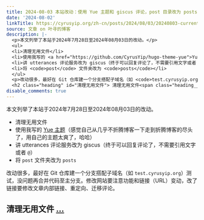```yaml
---
title: 2024-08-03 本站改动：使用 Yue 主题和 giscus 评论，post 目录改为 posts
date: '2024-08-02'
linkTitle: https://cyrusyip.org/zh-cn/posts/2024/08/03/20240803-current-website-changes/
source: 文章 on 叶寻的博客
description: |-
  <p>本文列举了本站于2024年7月28日至2024年08月03日的改动。</p>
  <ul>
  <li>清理无用文件</li>
  <li>使用我写的 <a href="https://github.com/CyrusYip/hugo-theme-yue">Yue 主题</a>（感觉自己从几乎不折腾博客一下走到折腾博客的尽头了，用自己的主题太爽了，哈哈）</li>
  <li>讲 utterances 评论服务改为 giscus（终于可以回复评论了，不需要引用文字或者 <code>@</code>）</li>
  <li>将 <code>post</code> 文件夹改为 <code>posts</code></li>
  </ul>
  <p>改动很多，最好在 Git 仓库建一个分支搭配子域名（如 <code>test.cyrusyip.org</code>）测试，没问题再合并代码至主分支。修改网站要注意功能和链接（URL）变动，改了链接要修改文章内部链接、重定向、迁移评论。</p>
  <h2 class="heading" id="清理无用文件"> 清理无用文件<span class="heading__anchor"> <a href="#%e6%b8%85%e7%90%86%e6%97%a0%e7%94%a8%e6%96%87%e4%bb%b6"> ...
disable_comments: true
---
```

<p>本文列举了本站于2024年7月28日至2024年08月03日的改动。</p>
<ul>
<li>清理无用文件</li>
<li>使用我写的 <a href="https://github.com/CyrusYip/hugo-theme-yue">Yue 主题</a>（感觉自己从几乎不折腾博客一下走到折腾博客的尽头了，用自己的主题太爽了，哈哈）</li>
<li>讲 utterances 评论服务改为 giscus（终于可以回复评论了，不需要引用文字或者 <code>@</code>）</li>
<li>将 <code>post</code> 文件夹改为 <code>posts</code></li>
</ul>
<p>改动很多，最好在 Git 仓库建一个分支搭配子域名（如 <code>test.cyrusyip.org</code>）测试，没问题再合并代码至主分支。修改网站要注意功能和链接（URL）变动，改了链接要修改文章内部链接、重定向、迁移评论。</p>
<h2 class="heading" id="清理无用文件"> 清理无用文件<span class="heading__anchor"> <a href="#%e6%b8%85%e7%90%86%e6%97%a0%e7%94%a8%e6%96%87%e4%bb%b6"> ...